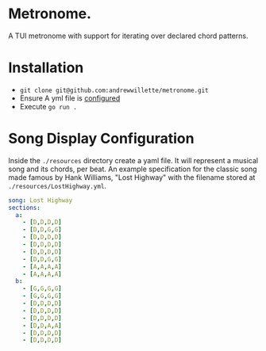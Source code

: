 # Metronome.
A TUI metronome with support for iterating over declared chord patterns.

# Installation
* `git clone git@github.com:andrewwillette/metronome.git`
* Ensure A yml file is [configured](#song-display-configuration)
* Execute `go run .`

# Song Display Configuration
Inside the `./resources` directory create a yaml file. It will represent a musical song and its chords, per beat.
An example specification for the classic song made famous by Hank Williams, "Lost Highway" with the filename stored at `./resources/LostHighway.yml`.

```yml
song: Lost Highway
sections:
  a:
    - [D,D,D,D]
    - [D,D,G,G]
    - [D,D,D,D]
    - [D,D,D,D]
    - [D,D,D,D]
    - [D,D,G,G]
    - [A,A,A,A]
    - [A,A,A,A]
  b:
    - [G,G,G,G]
    - [G,G,G,G]
    - [D,D,D,D]
    - [D,D,D,D]
    - [D,D,D,D]
    - [D,D,A,A]
    - [D,D,D,D]
    - [D,D,D,D]
```
